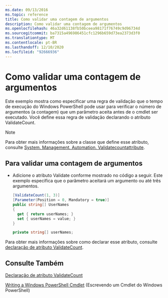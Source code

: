 ```yaml
---
ms.date: 09/13/2016
ms.topic: reference
title: Como validar uma contagem de argumentos
description: Como validar uma contagem de argumentos
ms.openlocfilehash: 46a32d61138fb50bceea98171f76749c9d96734d
ms.sourcegitcommit: ba7315a496986451cfc1296b659d73ea2373d3f0
ms.translationtype: MT
ms.contentlocale: pt-BR
ms.lasthandoff: 12/10/2020
ms.locfileid: "92666936"
---
```

# <a name="how-to-validate-an-argument-count"></a>Como validar uma contagem de argumentos

Este exemplo mostra como especificar uma regra de validação que o tempo de execução do Windows PowerShell pode usar para verificar o número de argumentos (a contagem) que um parâmetro aceita antes de o cmdlet ser executado. Você define essa regra de validação declarando o atributo ValidateCount.

> [!NOTE]
> Para obter mais informações sobre a classe que define esse atributo, consulte [System. Management. Automation. Validatecountattribute](/dotnet/api/System.Management.Automation.ValidateCountAttribute).

## <a name="to-validate-an-argument-count"></a>Para validar uma contagem de argumentos

- Adicione o atributo Validate conforme mostrado no código a seguir. Este exemplo especifica que o parâmetro aceitará um argumento ou até três argumentos.

    ```csharp
    [ValidateCount(1, 3)]
    [Parameter(Position = 0, Mandatory = true)]
    public string[] UserNames
    {
      get { return userNames; }
      set { userNames = value; }
    }

    private string[] userNames;
    ```

Para obter mais informações sobre como declarar esse atributo, consulte [declaração de atributo ValidateCount](./validatecount-attribute-declaration.md).

## <a name="see-also"></a>Consulte Também

[Declaração de atributo ValidateCount](./validatecount-attribute-declaration.md)

[Writing a Windows PowerShell Cmdlet](./writing-a-windows-powershell-cmdlet.md) (Escrevendo um Cmdlet do Windows PowerShell)
